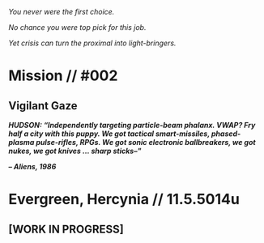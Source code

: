 _You never were the first choice._

_No chance you were top pick for this job._ 

_Yet crisis can turn the proximal into light-bringers._

# Mission // #002
## Vigilant Gaze

**_HUDSON: “Independently targeting particle-beam phalanx. VWAP? Fry half a city with this puppy. We got tactical smart-missiles, phased-plasma pulse-rifles, RPGs. We got sonic electronic ballbreakers, we got nukes, we got knives … sharp sticks–"_**

**_– Aliens, 1986_**

# Evergreen, Hercynia // 11.5.5014u

## [WORK IN PROGRESS]
